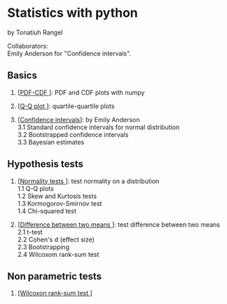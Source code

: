 # Statistics with python

by Tonatiuh Rangel     

Collaborators:    
Emily Anderson for "Confidence intervals".   

## Basics   

1. [<a href="https://github.com/trangel/stats-with-python/blob/master//PDF-CDF.ipynb">PDF-CDF </a>]: PDF and CDF plots with numpy

2. [<a href="https://github.com/trangel/stats-with-python/blob/master//Q-Q plot.ipynb">Q-Q plot </a>]: quartile-quartile plots   

3. [<a href="https://github.com/trangel/stats-with-python/blob/master//confidence_intervals.ipynb">Confidence intervals</a>]: by Emily Anderson   
	3.1  Standard confidence intervals for normal distribution   
	3.2  Bootstrapped confidence intervals   
	3.3  Bayesian estimates    

## Hypothesis tests   

1. [<a href="https://github.com/trangel/stats-with-python/blob/master//Normality test.ipynb">Normality tests </a>]: test normality on a distribution    
	1.1 Q-Q plots   
	1.2 Skew and Kurtosis tests   
	1.3 Kormogorov-Smirnov test   
        1.4 Chi-squared test    

2. [<a href="https://github.com/trangel/stats-with-python/blob/master//Difference between means.ipynb">Difference between two means </a>]: test difference between two means   
	2.1 t-test   
	2.2 Cohen's d (effect size)   
	2.3 Bootstrapping   
	2.4 Wilcoxom rank-sum test    

## Non parametric tests
1. [<a href="https://github.com/trangel/stats-with-python/blob/master//Wilcoxon rank-sum test.ipynb">Wilcoxon rank-sum test </a>]
